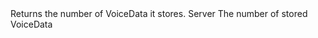 <function name="GetCount" parent="VoiceStream" type="classfunc">
	<description>
		Returns the number of VoiceData it stores.  
		<added version="0.7"></added>
	</description>
	<realm>Server</realm>
	<rets>
		<ret name="count" type="number">The number of stored VoiceData</ret>
	</rets>
</function>
